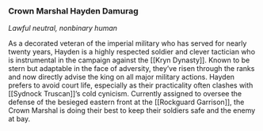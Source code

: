 ### Crown Marshal Hayden Damurag

_Lawful neutral, nonbinary human_

As a decorated veteran of the imperial military who has served for nearly twenty years, Hayden is a highly respected soldier and clever tactician who is instrumental in the campaign against the [[Kryn Dynasty]]. Known to be stern but adaptable in the face of adversity, they’ve risen through the ranks and now directly advise the king on all major military actions. Hayden prefers to avoid court life, especially as their practicality often clashes with [[Sydnock Truscan]]’s cold cynicism. Currently assigned to oversee the defense of the besieged eastern front at the [[Rockguard Garrison]], the Crown Marshal is doing their best to keep their soldiers safe and the enemy at bay.
